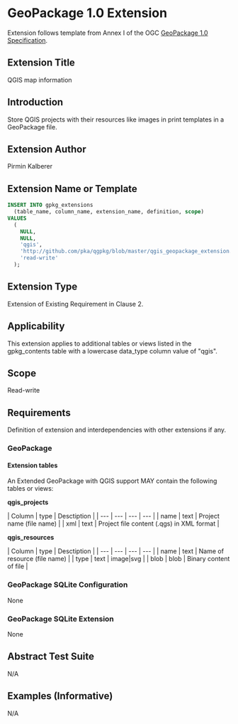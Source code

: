 # GeoPackage 1.0 Extension

Extension follows template from Annex I of the OGC [GeoPackage 1.0 Specification](http://www.geopackage.org/).

## Extension Title

QGIS map information

## Introduction

Store QGIS projects with their resources like images in print templates in a GeoPackage file.

## Extension Author

Pirmin Kalberer

## Extension Name or Template

```sql
INSERT INTO gpkg_extensions
  (table_name, column_name, extension_name, definition, scope)
VALUES
  (
    NULL,
    NULL,
    'qgis',
    'http://github.com/pka/qgpkg/blob/master/qgis_geopackage_extension.md',
    'read-write'
  );
```

## Extension Type

Extension of Existing Requirement in Clause 2.

## Applicability

This extension applies to additional tables or views listed in the gpkg_contents table with a lowercase data_type column value of "qgis".

## Scope

Read-write

## Requirements

Definition of extension and interdependencies with other extensions if
any.

### GeoPackage

#### Extension tables

An Extended GeoPackage with QGIS support MAY contain the following tables or views:

**qgis_projects**

| Column | type | Desctiption |
| --- | --- | --- | --- |
| name | text | Project name (file name) |
| xml | text | Project file content (.qgs) in XML format |

**qgis_resources**

| Column | type | Desctiption |
| --- | --- | --- | --- |
| name | text | Name of resource (file name) |
| type | text | image|svg |
| blob | blob | Binary content of file |

### GeoPackage SQLite Configuration

None

### GeoPackage SQLite Extension

None

## Abstract Test Suite

N/A

## Examples (Informative)

N/A
